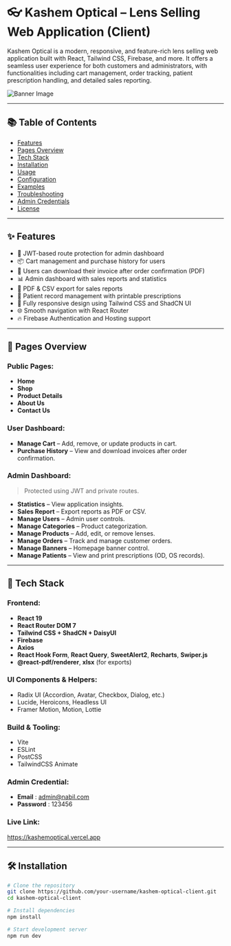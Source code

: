 # 👓 Kashem Optical – Lens Selling Web Application (Client)

Kashem Optical is a modern, responsive, and feature-rich lens selling web application built with React, Tailwind CSS, Firebase, and more. It offers a seamless user experience for both customers and administrators, with functionalities including cart management, order tracking, patient prescription handling, and detailed sales reporting.

![Banner Image](https://i.ibb.co.com/yFhgT441/Screenshot-2025-04-20-at-2-22-25-AM.png)


---

## 📚 Table of Contents

- [Features](#features)
- [Pages Overview](#pages-overview)
- [Tech Stack](#tech-stack)
- [Installation](#installation)
- [Usage](#usage)
- [Configuration](#configuration)
- [Examples](#examples)
- [Troubleshooting](#troubleshooting)
- [Admin Credentials](#admin-credentials)
- [License](#license)

---

## ✨ Features

- 🔐 JWT-based route protection for admin dashboard
- 📦 Cart management and purchase history for users
- 📄 Users can download their invoice after order confirmation (PDF)
- 📊 Admin dashboard with sales reports and statistics
- 🧾 PDF & CSV export for sales reports
- 📝 Patient record management with printable prescriptions
- 📱 Fully responsive design using Tailwind CSS and ShadCN UI
- 🌐 Smooth navigation with React Router
- 🔥 Firebase Authentication and Hosting support

---

## 📄 Pages Overview

### Public Pages:
- **Home**
- **Shop**
- **Product Details**
- **About Us**
- **Contact Us**

### User Dashboard:
- **Manage Cart** – Add, remove, or update products in cart.
- **Purchase History** – View and download invoices after order confirmation.

### Admin Dashboard:
> Protected using JWT and private routes.

- **Statistics** – View application insights.
- **Sales Report** – Export reports as PDF or CSV.
- **Manage Users** – Admin user controls.
- **Manage Categories** – Product categorization.
- **Manage Products** – Add, edit, or remove lenses.
- **Manage Orders** – Track and manage customer orders.
- **Manage Banners** – Homepage banner control.
- **Manage Patients** – View and print prescriptions (OD, OS records).

---

## 🧰 Tech Stack

### Frontend:
- **React 19**
- **React Router DOM 7**
- **Tailwind CSS + ShadCN + DaisyUI**
- **Firebase**
- **Axios**
- **React Hook Form**, **React Query**, **SweetAlert2**, **Recharts**, **Swiper.js**
- **@react-pdf/renderer**, **xlsx** (for exports)

### UI Components & Helpers:
- Radix UI (Accordion, Avatar, Checkbox, Dialog, etc.)
- Lucide, Heroicons, Headless UI
- Framer Motion, Motion, Lottie

### Build & Tooling:
- Vite
- ESLint
- PostCSS
- TailwindCSS Animate

### Admin Credential:
- **Email** : admin@nabil.com
- **Password** : 123456

### Live Link:
https://kashemoptical.vercel.app


---

## 🛠 Installation

```bash
# Clone the repository
git clone https://github.com/your-username/kashem-optical-client.git
cd kashem-optical-client

# Install dependencies
npm install

# Start development server
npm run dev
